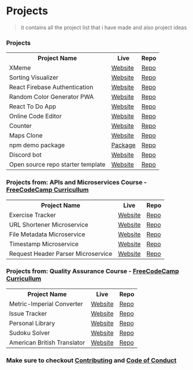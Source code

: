 # Projects

> it contains all the project list that i have made and also project ideas
### Projects

<table style="width:100%">

  <tr>
    <th>Project Name</th>
    <th>Live</th>
    <th>Repo</th>
  </tr>

  <tr>
    <td>XMeme</td>
    <td><a href="https://jainaayush01.github.io/XMeme_frontend/">Website</a></td>
    <td><a href="https://github.com/jainaayush01/XMeme">Repo</a></td>
  </tr>

  <tr>
    <td>Sorting Visualizer</td>
    <td><a href="https://imjainaayush-sorting-visualizer.netlify.app/">Website</a></td>
    <td><a href="https://github.com/jainaayush01/sorting-visualizer">Repo</a></td>
  </tr>

  <tr>
    <td>React Firebase Authentication</td>
    <td><a href="#">Website</a></td>
    <td><a href="https://github.com/jainaayush01/React-Firebase-Authentication">Repo</a></td>
  </tr>

  <tr>
    <td>Random Color Generator PWA</td>
    <td><a href="https://jainaayush01.github.io/random-color-generator/">Website</a></td>
    <td><a href="https://github.com/jainaayush01/random-color-generator">Repo</a></td>
  </tr>
  
  <tr>
    <td>React To Do App</td>
    <td><a href="#">Website</a></td>
    <td><a href="https://github.com/jainaayush01/Todo-app">Repo</a></td>
  </tr>

  <tr>
    <td>Online Code Editor</td>
    <td><a href="https://github.com/jainaayush01/Online-Code-Editor">Website</a></td>
    <td><a href="https://github.com/jainaayush01/Online-Code-Editor">Repo</a></td>
  </tr>

  <tr>
    <td>Counter</td>
    <td><a href="https://jainaayush01.github.io/Counter/">Website</a></td>
    <td><a href="https://github.com/jainaayush01/Counter">Repo</a></td>
  </tr>

  <tr>
    <td>Maps Clone</td>
    <td><a href="https://jainaayush01.github.io/Maps-Clone/">Website</a></td>
    <td><a href="https://github.com/jainaayush01/Maps-Clone">Repo</a></td>
  </tr>

  <tr>
    <td>npm demo package</td>
    <td><a href="https://www.npmjs.com/package/jainaayush01-demopkg">Package</a></td>
    <td><a href="https://github.com/jainaayush01/npm-package">Repo</a></td>
  </tr>
  
  <tr>
    <td>Discord bot</td>
    <td><a href="#">Website</a></td>
    <td><a href="https://github.com/jainaayush01/discord-bot">Repo</a></td>
  </tr>

  <tr>
    <td>Open source repo starter template</td>
    <td><a href="#">Website</a></td>
    <td><a href="https://github.com/jainaayush01/open-source-repo-starter">Repo</a></td>
  </tr>

</table>

### Projects from: APIs and Microservices Course - [FreeCodeCamp Curricullum](https://www.freecodecamp.org/learn/apis-and-microservices/)

<table style="width:100%">

  <tr>
    <th>Project Name</th>
    <th>Live</th>
    <th>Repo</th>
  </tr>

  <tr>
    <td>Exercise Tracker</td>
    <td><a href="https://project-exercisetracker.jainaayush01.repl.co">Website</a></td>
    <td><a href="https://github.com/jainaayush01/FreeCodeCamp-Projects/tree/main/APIs-and-Microservices/Expense-Tracker-Microservice">Repo</a></td>
  </tr>

  <tr>
    <td>URL Shortener Microservice</td>
    <td><a href="https://project-urlshortener.jainaayush01.repl.co/">Website</a></td>
    <td><a href="https://github.com/jainaayush01/FreeCodeCamp-Projects/tree/main/APIs-and-Microservices/URL-Shortener-Microservice">Repo</a></td>
  </tr>

  <tr>
    <td>File Metadata Microservice</td>
    <td><a href="https://project-filemetadata.jainaayush01.repl.co">Website</a></td>
    <td><a href="https://github.com/jainaayush01/FreeCodeCamp-Projects/tree/main/APIs-and-Microservices/File-Metadata-Microservice">Repo</a></td>
  </tr>

  <tr>
    <td>Timestamp Microservice</td>
    <td><a href="https://project-timestamp.jainaayush01.repl.co/">Website</a></td>
    <td><a href="https://github.com/jainaayush01/FreeCodeCamp-Projects/tree/main/APIs-and-Microservices/Timestamp-Microservice">Repo</a></td>
  </tr>

  <tr>
    <td>Request Header Parser Microservice</td>
    <td><a href="https://project-timestamp.jainaayush01.repl.co/">Website</a></td>
    <td><a href="https://github.com/jainaayush01/FreeCodeCamp-Projects/tree/main/APIs-and-Microservices/Timestamp-Microservice">Repo</a></td>
  </tr>
   
</table>

### Projects from: Quality Assurance Course - [FreeCodeCamp Curricullum](https://www.freecodecamp.org/learn/quality-assurance/)

<table style="width:100%">

  <tr>
    <th>Project Name</th>
    <th>Live</th>
    <th>Repo</th>
  </tr>

  <tr>
    <td>Metric-Imperial Converter</td>
    <td><a href="https://project-metricimpconverter.jainaayush01.repl.co/">Website</a></td>
    <td><a href="https://github.com/jainaayush01/FreeCodeCamp-Projects/tree/main/Quality-Assurance/Metric-Imperial-Converter">Repo</a></td>
  </tr>

  <tr>
    <td>Issue Tracker</td>
    <td><a href="https://project-issuetracker.jainaayush01.repl.co/">Website</a></td>
    <td><a href="https://github.com/jainaayush01/FreeCodeCamp-Projects/tree/main/Quality-Assurance/Issue-Tracker-Project">Repo</a></td>
  </tr>

  <tr>
    <td>Personal Library</td>
    <td><a href="https://project-personal-library.jainaayush01.repl.co/">Website</a></td>
    <td><a href="https://github.com/jainaayush01/FreeCodeCamp-Projects/tree/main/Quality-Assurance/Library-Project">Repo</a></td>
  </tr>

  <tr>
    <td>Sudoku Solver</td>
    <td><a href="https://project-sudoku-solver.jainaayush01.repl.co/">Website</a></td>
    <td><a href="https://github.com/jainaayush01/FreeCodeCamp-Projects/tree/main/Quality-Assurance/Sudoku-Solver-Project">Repo</a></td>
  </tr>

  <tr>
    <td>American British Translator</td>
    <td><a href="https://project-timestamp.jainaayush01.repl.co/">Website</a></td>
    <td><a href="https://github.com/jainaayush01/FreeCodeCamp-Projects/tree/main/APIs-and-Microservices/Timestamp-Microservice">Repo</a></td>
  </tr>
   
</table>

### Make sure to checkout [Contributing](./CONTRIBUTING.md) and [Code of Conduct](./CODE_OF_CONDUCT.md)
